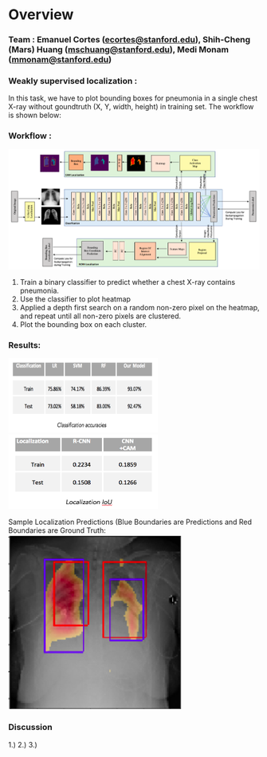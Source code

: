 # Overview


### Team : Emanuel Cortes (ecortes@stanford.edu), Shih-Cheng (Mars) Huang (mschuang@stanford.edu),  Medi Monam (mmonam@stanford.edu)

### Weakly supervised localization :
In this task, we have to plot bounding boxes for pneumonia in a single chest X-ray without goundtruth (X, Y, width, height) in training set. The workflow is shown below:

### Workflow :
![Alt Text](https://github.com/cemanuel/Weakly-Supervised-Pneumonia-Localization/blob/master/model_architecture.png)
1) Train a binary classifier to predict whether a chest X-ray contains pneumonia.
2) Use the classifier to plot heatmap
3) Applied a depth first search on a random non-zero pixel on the heatmap, and repeat until all non-zero pixels are clustered.
4) Plot the bounding box on each cluster.

### Results:
<img src="https://github.com/cemanuel/Weakly-Supervised-Pneumonia-Localization/blob/master/classification_accuracies.png" width="300" height="150">
<img src="https://github.com/cemanuel/Weakly-Supervised-Pneumonia-Localization/blob/master/iou_scores.png" width="300" height="150">

Sample Localization Predictions (Blue Boundaries are Predictions and Red Boundaries are Ground Truth:
![Alt Text](https://github.com/cemanuel/Weakly-Supervised-Pneumonia-Localization/blob/master/predictions.png)


### Discussion
1.) 
2.) 
3.) 





